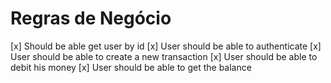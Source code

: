 # Regras de Negócio

[x] Should be able get user by id
[x] User should be able to authenticate
[x] User should be able to create a new transaction
[x] User should be able to debit his money
[x] User should be able to get the balance